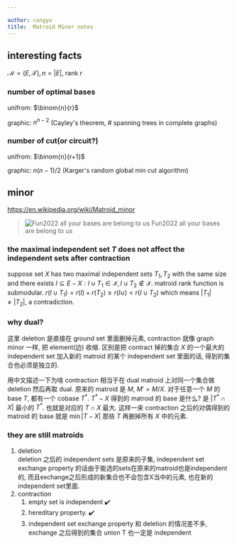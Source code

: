 ```yaml
---

author: congyu
title:  Matroid Minor notes
---
```


## interesting facts


$\mathcal M=(E,\mathcal F),n=|E|$, rank $r$

### number of optimal bases

unifrom: $\binom{n}{r}$

graphic: $n^{n-2}$ (Cayley's theorem, # spanning trees in complete graphs)

### number of cut(or circuit?)

unifrom: $\binom{n}{r+1}$

graphic: $n(n-1)/2$ (Karger's random global min cut algorithm)

## minor

<https://en.wikipedia.org/wiki/Matroid_minor>

> ![Fun2022 all your bases are belong to us]({{url}}/assets/image/matroidminor/fun2022minordef.jpg)
> Fun2022 all your bases are belong to us


### the maximal independent set $T$ does not affect the independent sets after contraction

suppose set $X$ has two maximal independent sets $T_1,T_2$ with the same size and there exists $I\subseteq E-X : I\cup T_1 \in \mathcal{I}, I\cup T_2\notin \mathcal{I}$. matroid rank function is submodular. $r(I\cup T_1)=r(I)+r(T_2)\geq r(I\cup)< r(I\cup T_2)$ which means $|T_1|\not ={|T_2|}$, a contradiction.


### why dual?

这里 deletion 是直接在 ground set 里面删掉元素, contraction 就像 graph minor 一样, 把 element(边) 收缩. 区别是把 contract 掉的集合 $X$ 的一个最大的 independent set 加入新的 matroid 的某个 independent set 里面的话, 得到的集合也必须是独立的.

用中文描述一下为啥 contraction 相当于在 dual matroid 上对同一个集合做 deletion 然后再取 dual. 原来的 matroid 是 $M$, $M'=M/X$. 对于任意一个 $M$ 的 base $T$, 都有一个 cobase $T^*$. $T^* - X$ 得到的 matroid 的 base 是什么? 是 $|T^* \cap X|$ 最小的 $T^*$. 也就是对应的 $T\cap X$ 最大. 这样一来 contraction 之后的对偶得到的 matroid 的 base 就是 $\min |T- X|$ 那些 $T$ 再删掉所有 $X$ 中的元素. 

### they are still matroids

1. deletion <br>
   deletion 之后的 independent sets 是原来的子集, independent set exchange property 的话由于能选的sets在原来的matroid也是independent的, 而且exchange之后形成的新集合也不会包含X当中的元素, 也在新的independent set里面.
2. contraction <br>
   1. empty set is independent ✔️
   2. hereditary property. ✔️
   3. independent set exchange property 和 deletion 的情况差不多, exchange 之后得到的集合 union T 也一定是 independent